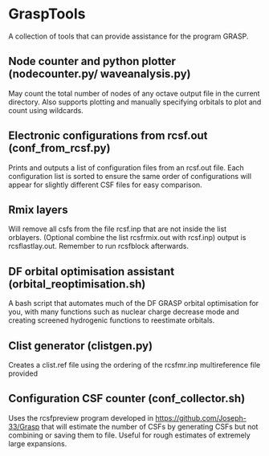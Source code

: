 # GraspTools
A collection of tools that can provide assistance for the program GRASP.

## Node counter and python plotter (nodecounter.py/ waveanalysis.py)

May count the total number of nodes of any octave output file in the current directory. Also supports plotting and manually specifying orbitals to plot and count using wildcards.

## Electronic configurations from rcsf.out (conf_from_rcsf.py)

Prints and outputs a list of configuration files from an rcsf.out file.
Each configuration list is sorted to ensure the same order of configurations will appear for slightly different CSF files for easy comparison.

## Rmix layers
Will remove all csfs from the file rcsf.inp that are not inside the list orblayers. (Optional combine the list rcsfrmix.out with rcsf.inp) output is rcsflastlay.out. Remember to run rcsfblock afterwards.

## DF orbital optimisation assistant (orbital_reoptimisation.sh)

A bash script that automates much of the DF GRASP orbital optimisation for you, with many functions such as nuclear charge decrease mode and creating screened hydrogenic functions to reestimate orbitals.

## Clist generator (clistgen.py)

Creates a clist.ref file using the ordering of the rcsfmr.inp multireference file provided

## Configuration CSF counter (conf_collector.sh)

Uses the rcsfpreview program developed in https://github.com/Joseph-33/Grasp that will estimate the number of CSFs by generating CSFs but not combining or saving them to file. Useful for rough estimates of extremely large expansions.


